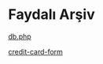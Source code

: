 # Faydalı Arşiv 

<a href="https://github.com/tolgademir/faydali-arsiv/blob/main/db.php">db.php</a>

<a href="https://github.com/tolgademir/faydali-arsiv/tree/main/credit-card-form">credit-card-form</a>
